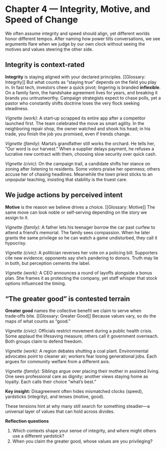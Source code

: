 # Chapter 4 — Integrity, Motive, and Speed of Change

We often assume integrity and speed should align, yet different worlds honor different tempos. After naming how power tilts conversations, we see arguments flare when we judge by our own clock without seeing the motives and values steering the other side.

## Integrity is context-rated

**Integrity** is staying aligned with your declared principles. [[Glossary: Integrity]] But what counts as “staying true” depends on the field you play in. In fast tech, investors cheer a quick pivot; lingering is branded **inflexible**. On a family farm, the handshake agreement lives for years, and breaking it brands you untrustworthy. Campaign strategists expect to chase polls, yet a pastor who constantly shifts doctrine loses the very flock seeking steadiness.

*Vignette (work):* A start‑up scrapped its entire app after a competitor launched first. The team celebrated the move as smart agility. In the neighboring repair shop, the owner watched and shook his head; in his trade, you finish the job you promised, even if trends change.

*Vignette (family):* Marta’s grandfather still works the orchard. He tells her, “Our word is our harvest.” When a supplier delays payment, he refuses a lucrative new contract with them, choosing slow security over quick cash.

*Vignette (civic):* On the campaign trail, a candidate shifts her stance on zoning after listening to residents. Some voters praise her openness; others accuse her of chasing headlines. Meanwhile the town priest sticks to an unpopular teaching, insisting that stability is the truest care.

## We judge actions by perceived intent

**Motive** is the reason we believe drives a choice. [[Glossary: Motive]] The same move can look noble or self‑serving depending on the story we assign to it.

*Vignette (family):* A father lets his teenager borrow the car past curfew to attend a friend’s memorial. The family sees compassion. When he later grants the same privilege so he can watch a game undisturbed, they call it hypocrisy.

*Vignette (civic):* A politician reverses her vote on a policing bill. Supporters cite new evidence; opponents say she’s pandering to donors. Truth may lie in both, but perception cements the label.

*Vignette (work):* A CEO announces a round of layoffs alongside a bonus plan. She frames it as protecting the company, yet staff whisper that stock options influenced the timing.

## “The greater good” is contested terrain

**Greater good** names the collective benefit we claim to serve when trade‑offs bite. [[Glossary: Greater Good]] Because values vary, so do the maps of what counts as “good.”

*Vignette (civic):* Officials restrict movement during a public health crisis. Some applaud the lifesaving measure; others call it government overreach. Both groups claim to defend freedom.

*Vignette (work):* A region debates shutting a coal plant. Environmental advocates point to cleaner air; workers fear losing generational jobs. Each argues for community welfare from a different axis.

*Vignette (family):* Siblings argue over placing their mother in assisted living. One sees professional care as dignity; another views staying home as loyalty. Each calls their choice “what’s best.”

**Key insight:** Disagreement often hides mismatched clocks (speed), yardsticks (integrity), and lenses (motive, good).

These tensions hint at why many still search for something steadier—a universal layer of values that can hold across divides.

**Reflection questions**
1. Which contexts shape your sense of integrity, and where might others use a different yardstick?
2. When you claim the greater good, whose values are you privileging?
